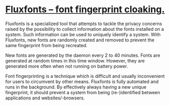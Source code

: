 ﻿# [Fluxfonts – font fingerprint cloaking.](https://chocolatey.org/packages/fluxfonts)

Fluxfonts is a specialized tool that attempts to tackle the privacy concerns raised by the possibility to collect information about the fonts installed on a system. Such information can be used to uniquely identify a system. With Fluxfonts, new fonts are randomly created and removed to prevent the same fingerprint from being recreated.

New fonts are generated by the daemon every 2 to 40 minutes. Fonts are generated at random times in this time window. However, they are generated more often when not running on battery power.

Font fingerprinting is a technique which is difficult and usually inconvenient for users to circumvent by other means. Fluxfonts is fully automated and runs in the background. By effectively always having a new unique fingerprint, it should prevent a system from being (re-)identified between applications and websites/-browsers.
